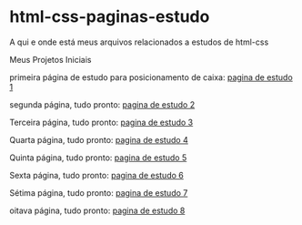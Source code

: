 # html-css-paginas-estudo
A qui e onde está meus arquivos relacionados a estudos de html-css

Meus Projetos Iniciais

primeira página de estudo para posicionamento de caixa:
<a href="https://jeffersontavares1.github.io/html-css-paginas-estudo/pagina0001/" target="_blank">pagina de estudo 1</a>

segunda página, tudo pronto:
<a href="https://jeffersontavares1.github.io/html-css-paginas-estudo/pagina0002/" target="_blank">pagina de estudo 2</a>

Terceira página, tudo pronto:
<a href="https://jeffersontavares1.github.io/html-css-paginas-estudo/pagina0003/python.html" target="_blank">pagina de estudo 3</a>

Quarta página, tudo pronto:
<a href="https://jeffersontavares1.github.io/html-css-paginas-estudo/pagina0004/" target="_blank">pagina de estudo 4</a>

Quinta página, tudo pronto:
<a href="https://jeffersontavares1.github.io/html-css-paginas-estudo/pagina0005/" target="_blank">pagina de estudo 5</a>

Sexta página, tudo pronto:
<a href="https://jeffersontavares1.github.io/html-css-paginas-estudo/pagina0006/" target="_blank">pagina de estudo 6</a>

Sétima página, tudo pronto:
<a href="https://jeffersontavares1.github.io/html-css-paginas-estudo/pagina0007/" target="_blank">pagina de estudo 7</a>

oitava página, tudo pronto:
<a href="https://jeffersontavares1.github.io/html-css-paginas-estudo/pagina0008/" target="_blank">pagina de estudo 8</a>


